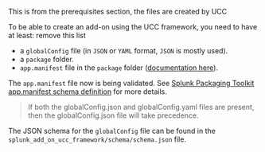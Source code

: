 This is from the prerequisites section, the files are created by UCC

To be able to create an add-on using the UCC framework, you need to have at least: remove this list

* a `globalConfig` file (in `JSON` or `YAML` format, `JSON` is mostly used).
* a `package` folder.
* `app.manifest` file in the `package` folder ([documentation here](https://dev.splunk.com/enterprise/reference/packagingtoolkit/pkgtoolkitappmanifest/)). 

The `app.manifest` file now is being validated. See [Splunk Packaging Toolkit app.manifest schema definition](https://dev.splunk.com/enterprise/reference/packagingtoolkit/pkgtoolkitappmanifest/#JSON-schema-200) for more details.

> If both the globalConfig.json and globalConfig.yaml files are present, then the globalConfig.json file will take precedence.

The JSON schema for the `globalConfig` file can be found in the `splunk_add_on_ucc_framework/schema/schema.json` file.

